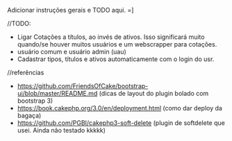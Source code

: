 Adicionar instruções gerais e TODO aqui. =]

//TODO:
- Ligar Cotações a títulos, ao invés de ativos. Isso significará muito quando/se houver muitos usuários e um webscrapper para cotações.
- usuário comum e usuário admin (uau)
- Cadastrar tipos, títulos e ativos automaticamente com o login do usr.

//referências
- https://github.com/FriendsOfCake/bootstrap-ui/blob/master/README.md (dicas de layout do plugin bolado com bootstrap 3)
- https://book.cakephp.org/3.0/en/deployment.html (como dar deploy da bagaça)
- https://github.com/PGBI/cakephp3-soft-delete (plugin de softdelete que usei. Ainda não testado kkkkk)
